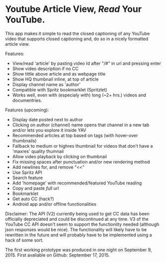 # Youtube Article View, _Read_ Your YouTube.

This app makes it simple to read the closed captioning of any YouTube video that supports closed captioning and, do so in a nicely formatted article view.

Features:
- View/read 'article' by pasting video Id after "/#" in url and pressing enter
- Show video description if no CC
- Show tittle above article and as webpage title
- Show HQ thumbnail inline, at top of article
- Display channel name as 'author'
- Compatible with Spritz bookmarklet (Spritzlet)
- Works well, even with (especialy with) long (~2+ hrs.) videos and documentries.

Features (upcoming):
- Display date posted next to author
- Clicking on author (channel) name opens that channel in a new tab and/or lets you explore it inside YAV
- Recommended articles at top based on tags (with hover-over thumbnails)
- Fallback to medium or highres thumbnail for videos that don't have a 'maxres' quality thumnail
- Allow video playback by clicking on thumbnail
- Fix missing spaces after punctuation and/or new rendering method
- Add newlines for, and remove "<<"
- Use Spritz API
- Search feature
- Add 'homepage' with recommended/featured YouTube reading
- Copy and paste _full_ url
- Bookmarklet
- Get auto CC (hack?)
- Android app and/or offline functionalities

Disclaimer: The API (V2) currently being used to get CC data has been officially depreciated and could be discontinued at any time. V3 of the YouTube CC API doesn't seem to support the functionlity needed (although json responses would be nice). The functionality will likely have to be rewritten in the future and will probably have to be implemented using a hack of some sort.

The first working prototype was produced in one night on September 9, 2015.
First avaliable on Github: September 17, 2015.
